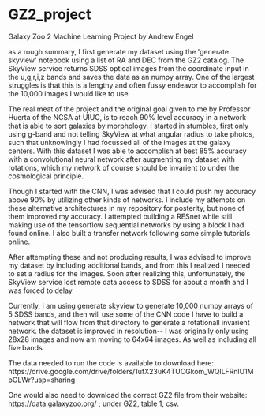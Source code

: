 # GZ2_project

<p> Galaxy Zoo 2 Machine Learning Project by Andrew Engel</p>

<p>as a rough summary, I first generate my dataset using the 'generate skyview' notebook using a list of RA and DEC from the GZ2 catalog. The SkyView service returns SDSS optical images from the coordinate input in the u,g,r,i,z bands and saves the data as an numpy array. One of the largest struggles is that this is a lengthy and often fussy endeavor to accomplish for the 10,000 images I would like to use.</p>

<p>The real meat of the project and the original goal given to me by Professor Huerta of the NCSA at UIUC, is to reach 90% level accuracy in a network that is able to sort galaxies by morphology. I started in stumbles, first only using g-band and not telling SkyView at what angular radius to take photos, such that unknowingly I had focussed all of the images at the galaxy centers. With this dataset I was able to accomplish at best 85% accuracy with a convolutional neural network after augmenting my dataset with rotations, which my network of course should be invarient to under the cosmological principle.</p>

<p>Though I started with the CNN, I was advised that I could push my accuracy above 90% by utilizing other kinds of networks. I include my attempts on these alternative architectures in my repository for posterity, but none of them improved my accuracy. I attempted building a RESnet while still making use of the tensorflow sequential networks by using a block I had found online. I also built a transfer network following some simple tutorials online.</p>

<p>After attempting these and not producing results, I was advised to improve my dataset by including additional bands, and from this I realized I needed to set a radius for the images. Soon after realizing this, unfortunately, the SkyView service lost remote data access to SDSS for about a month and I was forced to delay</p>

<p>Currently, I am using generate skyview to generate 10,000 numpy arrays of 5 SDSS bands, and then will use some of the CNN code I have to build a network that will flow from that directory to generate a rotationall invarient network. the dataset is improved in resolution-- I was originally only using 28x28 images and now am moving to 64x64 images. As well as including all five bands.</p>

<p>The data needed to run the code is available to download here: https://drive.google.com/drive/folders/1ufX23uK4TUCGkom_WQlLFRnlU1MpGLWr?usp=sharing </p>

<p>One would also need to download the correct GZ2 file from their website: https://data.galaxyzoo.org/ ; under GZ2, table 1, csv. </p>
